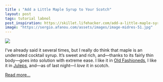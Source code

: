 ```yaml
---
title : "Add a Little Maple Syrup to Your Scotch"
layout: post
tags: tutorial labnol
post_inspiration: https://skillet.lifehacker.com/add-a-little-maple-syrup-to-your-scotch-1846601906
image: "https://sergio.afanou.com/assets/images/image-midres-51.jpg"
---
```


<img src="https://i.kinja-img.com/gawker-media/image/upload/s--9gcB7SIR--/c_fit,fl_progressive,q_80,w_636/stsd4apaqogprlreqwh0.jpg" /><p>I’ve already said it several times, but I really do think that maple is an underrated cocktail syrup. It’s sweet and rich, and—thanks to its fairly thin body—goes into solution with extreme ease. I like it in <a href="https://skillet.lifehacker.com/3-ingredient-happy-hour-a-maple-old-fashioned-1823051491">Old Fashioneds</a>, I like it in <a href="https://skillet.lifehacker.com/your-mint-julep-needs-maple-syrup-1846508175">Juleps</a>, and—as of  last night—I <em>love</em> it in scotch.</p><p><a href="https://skillet.lifehacker.com/add-a-little-maple-syrup-to-your-scotch-1846601906">Read more...</a></p>